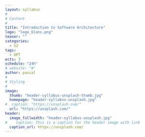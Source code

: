 ```yaml
---
layout: syllabus
#
# Content
#
title: "Introduction to Software Architecture"
logo: "logo_blanc.png"
teaser: ""
categories:
  - S2
tags:
  - OPT
ects: 3
schedule: "24h"
# website: "#"
author: pascal
#
# Styling
#
image:
  thumb: "header-syllabus-unsplash-thumb.jpg"
  homepage: "header-syllabus-unsplash.jpg"
#  caption: "https://unsplash.com/"
  url: "https://unsplash.com/"
header:
  image_fullwidth: "header-syllabus-unsplash.jpg"
#    caption: This is a caption for the header image with link
  caption_url: https://unsplash.com/  
---
```



